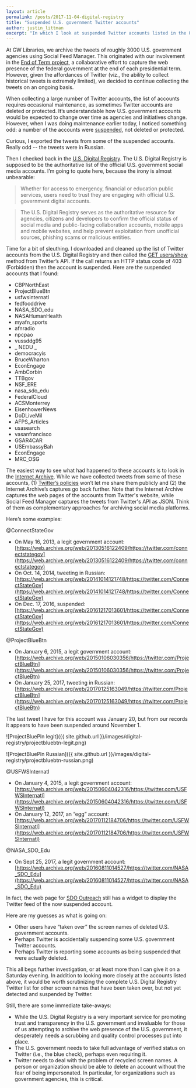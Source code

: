 ```yaml
---
layout: article
permalink: /posts/2017-11-04-digital-registry
title: "Suspended U.S. government Twitter accounts"
author: justin_littman 
excerpt: "In which I look at suspended Twitter accounts listed in the U.S. Digital Registry, including some recently tweeting in Russian."
---
```


At GW Libraries, we archive the tweets of roughly 3000 U.S. government agencies using Social Feed Manager. This originated with our involvement in the [End of Term project](http://eotarchive.cdlib.org/), a collaborative effort to capture the web presence of the federal government at the end of each presidential term. However, given the affordances of Twitter (viz., the ability to collect historical tweets is extremely limited), we decided to continue collecting the tweets on an ongoing basis.

When collecting a large number of Twitter accounts, the list of accounts requires occasional maintenance, as sometimes Twitter accounts are deleted or protected. It’s understandable how U.S. government accounts would be expected to change over time as agencies and initiatives change. However, when I was doing maintenance earlier today, I noticed something odd: a number of the accounts were [suspended](https://support.twitter.com/articles/15790), not deleted or protected.

Curious, I exported the tweets from some of the suspended accounts. Really odd -- the tweets were in Russian.

Then I checked back in the [U.S. Digital Registry](https://usdigitalregistry.digitalgov.gov/). The U.S. Digital Registry is supposed to be the authoritative list of the official U.S. government social media accounts. I’m going to quote here, because the irony is almost unbearable:

>Whether for access to emergency, financial or education public services, users need to trust they are engaging with official U.S. government digital accounts.

>The U.S. Digital Registry serves as the authoritative resource for agencies, citizens and developers to confirm the official status of social media and public-facing collaboration accounts, mobile apps and mobile websites, and help prevent exploitation from unofficial sources, phishing scams or malicious entities.

Time for a bit of sleuthing. I downloaded and cleaned up the list of Twitter accounts from the U.S. Digital Registry and then called the [GET users/show](https://developer.twitter.com/en/docs/accounts-and-users/follow-search-get-users/api-reference/get-users-show) method from Twitter’s API. If the call returns an HTTP status code of 403 (Forbidden) then the account is suspended. Here are the suspended accounts that I found:

* CBPNorthEast
* ProjectBlueBtn
* usfwsinternatl
* fedfooddrive
* NASA_SDO_edu
* NASAHumanHealth
* myafn_sports
* afnradio
* npcpao
* vussddg95
* _ NEDU _
* democracyis
* BruceWharton
* EconEngage
* AmbCorbin
* TTBgov
* NSF_ERE
* nasa_sdo_edu
* FederalCloud
* ACSMonterrey
* EisenhowerNews
* DoDLiveMil
* AFPS_Articles
* usasearch
* vasanfrancisco
* GSAR4CAR
* USEmbassyBah
* EconEngage
* MRC_OSG

The easiest way to see what had happened to these accounts is to look in the [Internet Archive](https://archive.org/). While we have collected tweets from some of these accounts, (1) [Twitter’s policies](https://developer.twitter.com/en/developer-terms/agreement-and-policy.html) won’t let me share them publicly and (2) the Internet Archive’s captures go back further. Note that the Internet Archive captures the web pages of the accounts from Twitter's website, while Social Feed Manager captures the tweets from Twitter's API as JSON. Think of them as complementary approaches for archiving social media platforms.

Here’s some examples:

@ConnectStateGov
* On May 16, 2013, a legit government account: [https://web.archive.org/web/20130516122409/https://twitter.com/connectstategov](https://web.archive.org/web/20130516122409/https://twitter.com/connectstategov)
* On Oct. 14, 2014, tweeting in Russian: [https://web.archive.org/web/20141014121748/https://twitter.com/ConnectStateGov](https://web.archive.org/web/20141014121748/https://twitter.com/ConnectStateGov)
* On Dec. 17, 2016, suspended: [https://web.archive.org/web/20161217013601/https://twitter.com/ConnectStateGov](https://web.archive.org/web/20161217013601/https://twitter.com/ConnectStateGov)

@ProjectBlueBtn
* On January 6, 2015, a legit government account: [https://web.archive.org/web/20150106030356/https://twitter.com/ProjectBlueBtn](https://web.archive.org/web/20150106030356/https://twitter.com/ProjectBlueBtn)
* On January 25, 2017, tweeting in Russian: [https://web.archive.org/web/20170125163049/https://twitter.com/ProjectBlueBtn](https://web.archive.org/web/20170125163049/https://twitter.com/ProjectBlueBtn)

The last tweet I have for this account was January 20, but from our records it appears to have been suspended around November 1.

![ProjectBluePln legit]({{ site.github.url }}/images/digital-registry/projectbluebtn-legit.png)

![ProjectBluePln Russian]({{ site.github.url }}/images/digital-registry/projectbluebtn-russian.png)

@USFWSInternatl
* On January 4, 2015, a legit government account: [https://web.archive.org/web/20150604042316/https://twitter.com/USFWSInternatl](https://web.archive.org/web/20150604042316/https://twitter.com/USFWSInternatl)
* On January 12, 2017, an “egg” account: [https://web.archive.org/web/20170112184706/https://twitter.com/USFWSInternatl](https://web.archive.org/web/20170112184706/https://twitter.com/USFWSInternatl)

@NASA_SDO_Edu
* On Sept 25, 2017, a legit government account: [https://web.archive.org/web/20160811014527/https://twitter.com/NASA_SDO_Edu](https://web.archive.org/web/20160811014527/https://twitter.com/NASA_SDO_Edu)

In fact, the web page for [SDO Outreach](https://sdo.gsfc.nasa.gov/epo/educators/) still has a widget to display the Twitter feed of the now suspended account.

Here are my guesses as what is going on:
* Other users have “taken over” the screen names of deleted U.S. government accounts.
* Perhaps Twitter is accidentally suspending some U.S. government Twitter accounts.
* Perhaps Twitter is reporting some accounts as being suspended that were actually deleted.

This all begs further investigation, or at least more than I can give it on a Saturday evening. In addition to looking more closely at the accounts listed above, it would be worth scrutinizing the complete U.S. Digital Registry Twitter list for other screen names that have been taken over, but not yet detected and suspended by Twitter.

Still, there are some immediate take-aways:

* While the U.S. Digital Registry is a very important service for promoting trust and transparency in the U.S. government and invaluable for those of us attempting to archive the web presence of the U.S. government, it desperately needs a scrubbing and quality control processes put into place.
* The U.S. government needs to take full advantage of verified status on Twitter (i.e., the blue check), perhaps even requiring it.
* Twitter needs to deal with the problem of recycled screen names. A person or organization should be able to delete an account without the fear of being impersonated. In particular, for organizations such as government agencies, this is critical.
